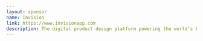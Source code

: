 ```yaml
---
layout: sponsor
name: Invision
link: https://www.invisionapp.com
description: The digital product design platform powering the world’s best user experiences.
---
```

